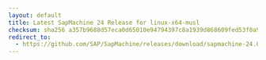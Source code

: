 ```yaml
---
layout: default
title: Latest SapMachine 24 Release for linux-x64-musl
checksum: sha256 a357b9688d57eca0d65010e94794397c8a1939d868609fed53f0a9e72a42cfcb
redirect_to:
  - https://github.com/SAP/SapMachine/releases/download/sapmachine-24.0.2/sapmachine-jdk-24.0.2_linux-x64-musl_bin.tar.gz
---
```

